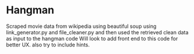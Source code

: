 # Hangman
Scraped movie data from wikipedia using beautiful soup using link_generator.py and file_cleaner.py and then used the retrieved clean data as input to the hangman code
Will look to add front end to this code for better UX.
also try to include hints.

